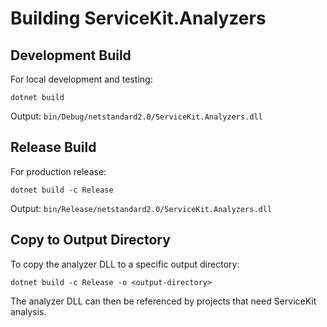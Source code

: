 
# Building ServiceKit.Analyzers

## Development Build
For local development and testing:
```
dotnet build
```
Output: `bin/Debug/netstandard2.0/ServiceKit.Analyzers.dll`

## Release Build
For production release:
```
dotnet build -c Release
```
Output: `bin/Release/netstandard2.0/ServiceKit.Analyzers.dll`

## Copy to Output Directory
To copy the analyzer DLL to a specific output directory:
```
dotnet build -c Release -o <output-directory>
```

The analyzer DLL can then be referenced by projects that need ServiceKit analysis.
